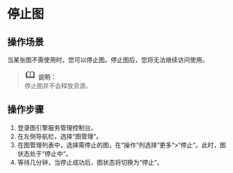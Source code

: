 # 停止图<a name="ges_01_0015"></a>

## 操作场景<a name="section92613514355"></a>

当某张图不需使用时，您可以停止图。停止图后，您将无法继续访问使用。

>![](public_sys-resources/icon-note.gif) **说明：**   
>停止图并不会释放资源。  

## 操作步骤<a name="section18333121833512"></a>

1.  登录图引擎服务管理控制台。
2.  在左侧导航栏，选择“图管理“。
3.  在图管理列表中，选择需停止的图，在“操作“列选择“更多“\>“停止“。此时，图状态处于“停止中“。
4.  等待几分钟，当停止成功后，图状态将切换为“停止“。

